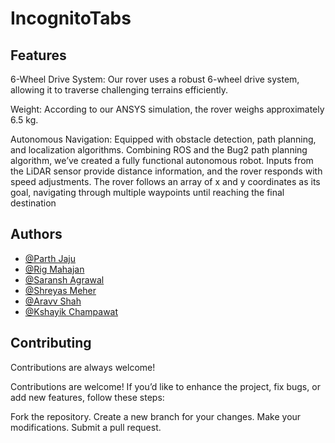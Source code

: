 # IncognitoTabs

## Features

6-Wheel Drive System:
Our rover uses a robust 6-wheel drive system, allowing it to traverse challenging terrains efficiently.

Weight:
According to our ANSYS simulation, the rover weighs approximately 6.5 kg.

Autonomous Navigation:
Equipped with obstacle detection, path planning, and localization algorithms.
Combining ROS and the Bug2 path planning algorithm, we’ve created a fully functional autonomous robot.
Inputs from the LiDAR sensor provide distance information, and the rover responds with speed adjustments.
The rover follows an array of x and y coordinates as its goal, navigating through multiple waypoints until reaching the final destination


## Authors

- [@Parth Jaju](https://github.com/CarnivorousEgg)
- [@Rig Mahajan](https://github.com/Rigmahajan)
- [@Saransh Agrawal](https://github.com/PhoenixAura)
- [@Shreyas Meher](https://github.com/shreyasmeher11)
- [@Aravv Shah](https://github.com/CarnivorousEgg)
- [@Kshayik Champawat](https://github.com/CarnivorousEgg)

## Contributing

Contributions are always welcome!

Contributions are welcome! If you’d like to enhance the project, fix bugs, or add new features, follow these steps:

Fork the repository.
Create a new branch for your changes.
Make your modifications.
Submit a pull request.
